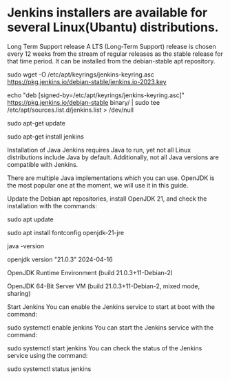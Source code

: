 # Jenkins installers are available for several Linux(Ubantu) distributions.

Long Term Support release
A LTS (Long-Term Support) release is chosen every 12 weeks from the stream of regular releases as the stable release for that time period. It can be installed from the debian-stable apt repository.

sudo wget -O /etc/apt/keyrings/jenkins-keyring.asc \
  https://pkg.jenkins.io/debian-stable/jenkins.io-2023.key
  
echo "deb [signed-by=/etc/apt/keyrings/jenkins-keyring.asc]" \
  https://pkg.jenkins.io/debian-stable binary/ | sudo tee \
  /etc/apt/sources.list.d/jenkins.list > /dev/null
  
sudo apt-get update

sudo apt-get install jenkins

Installation of Java
Jenkins requires Java to run, yet not all Linux distributions include Java by default. Additionally, not all Java versions are compatible with Jenkins.

There are multiple Java implementations which you can use. OpenJDK is the most popular one at the moment, we will use it in this guide.

Update the Debian apt repositories, install OpenJDK 21, and check the installation with the commands:

sudo apt update

sudo apt install fontconfig openjdk-21-jre

java -version

openjdk version "21.0.3" 2024-04-16

OpenJDK Runtime Environment (build 21.0.3+11-Debian-2)

OpenJDK 64-Bit Server VM (build 21.0.3+11-Debian-2, mixed mode, sharing)

Start Jenkins
You can enable the Jenkins service to start at boot with the command:

sudo systemctl enable jenkins
You can start the Jenkins service with the command:

sudo systemctl start jenkins
You can check the status of the Jenkins service using the command:

sudo systemctl status jenkins

